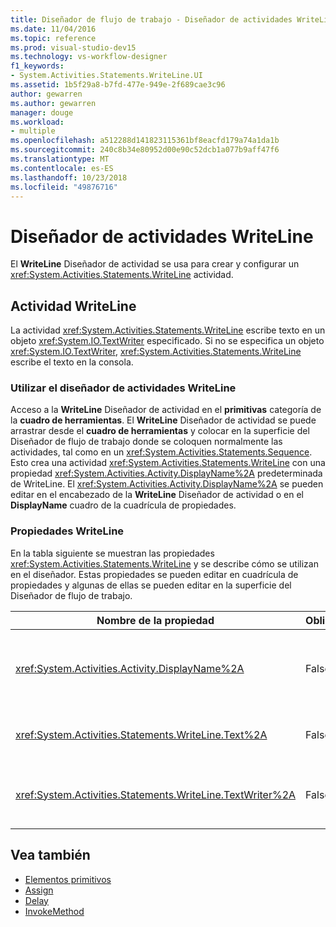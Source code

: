 ```yaml
---
title: Diseñador de flujo de trabajo - Diseñador de actividades WriteLine
ms.date: 11/04/2016
ms.topic: reference
ms.prod: visual-studio-dev15
ms.technology: vs-workflow-designer
f1_keywords:
- System.Activities.Statements.WriteLine.UI
ms.assetid: 1b5f29a8-b7fd-477e-949e-2f689cae3c96
author: gewarren
ms.author: gewarren
manager: douge
ms.workload:
- multiple
ms.openlocfilehash: a512288d141823115361bf8eacfd179a74a1da1b
ms.sourcegitcommit: 240c8b34e80952d00e90c52dcb1a077b9aff47f6
ms.translationtype: MT
ms.contentlocale: es-ES
ms.lasthandoff: 10/23/2018
ms.locfileid: "49876716"
---
```

# <a name="writeline-activity-designer"></a>Diseñador de actividades WriteLine

El **WriteLine** Diseñador de actividad se usa para crear y configurar un <xref:System.Activities.Statements.WriteLine> actividad.

## <a name="the-writeline-activity"></a>Actividad WriteLine

La actividad <xref:System.Activities.Statements.WriteLine> escribe texto en un objeto <xref:System.IO.TextWriter> especificado. Si no se especifica un objeto <xref:System.IO.TextWriter>, <xref:System.Activities.Statements.WriteLine> escribe el texto en la consola.

### <a name="using-the-writeline-activity-designer"></a>Utilizar el diseñador de actividades WriteLine

Acceso a la **WriteLine** Diseñador de actividad en el **primitivas** categoría de la **cuadro de herramientas**. El **WriteLine** Diseñador de actividad se puede arrastrar desde el **cuadro de herramientas** y colocar en la superficie del Diseñador de flujo de trabajo donde se coloquen normalmente las actividades, tal como en un <xref:System.Activities.Statements.Sequence>. Esto crea una actividad <xref:System.Activities.Statements.WriteLine> con una propiedad <xref:System.Activities.Activity.DisplayName%2A> predeterminada de WriteLine. El <xref:System.Activities.Activity.DisplayName%2A> se pueden editar en el encabezado de la **WriteLine** Diseñador de actividad o en el **DisplayName** cuadro de la cuadrícula de propiedades.

### <a name="the-writeline-properties"></a>Propiedades WriteLine

En la tabla siguiente se muestran las propiedades <xref:System.Activities.Statements.WriteLine> y se describe cómo se utilizan en el diseñador. Estas propiedades se pueden editar en cuadrícula de propiedades y algunas de ellas se pueden editar en la superficie del Diseñador de flujo de trabajo.

|Nombre de la propiedad|Obligatorio|Uso|
|-|--------------|-|
|<xref:System.Activities.Activity.DisplayName%2A>|False|Nombre descriptivo de la actividad <xref:System.Activities.Statements.WriteLine>. El valor predeterminado es WriteLine. Pese a que la propiedad <xref:System.Activities.Activity.DisplayName%2A> no es obligatoria, se recomienda utilizar una.|
|<xref:System.Activities.Statements.WriteLine.Text%2A>|False|Texto que se va a escribir. Para establecer la propiedad, escriba una expresión de Visual Basic en el **texto** cuadro en el **WriteLine** actividad diseñador o en la cuadrícula de propiedades.|
|<xref:System.Activities.Statements.WriteLine.TextWriter%2A>|False|El objeto <xref:System.IO.TextWriter> en el que <xref:System.Activities.Statements.WriteLine> escribe la propiedad <xref:System.Activities.Statements.WriteLine.Text%2A>. El valor predeterminado es la consola.|

## <a name="see-also"></a>Vea también

- [Elementos primitivos](../workflow-designer/primitives-activity-designers.md)
- [Assign](../workflow-designer/assign-activity-designer.md)
- [Delay](../workflow-designer/delay-activity-designer.md)
- [InvokeMethod](../workflow-designer/invokemethod-activity-designer.md)